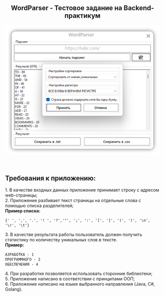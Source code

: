<h2 align="center">
    WordParser - Тестовое задание на Backend-практикум
</h2>
<p align="center"> <img src="preview.png" /> </p>
</br>
<h2> Требования к приложению: </h2>
1. В качестве входных данных приложение принимает строку с адресом
web-страницы;
</br>2. Приложение разбивает текст страницы на отдельные слова с помощью
списка разделителей;
</br>
<b> Пример списка: </b>
<pre><code>{' ', ',', '.', '! ', '?','"', ';', ':', '[', ']', '(', ')', '\n', '\r', '\t'}</code></pre>
3. В качестве результата работы пользователь должен получить статистику по
количеству уникальных слов в тексте.
</br>
<b> Пример: </b>
<pre><code>АЗРАБОТКА - 1 
ПРОГРАММНОГО - 2 
ОБЕСПЕЧЕНИЯ - 4</code></pre>
4. При разработке позволяется использовать сторонние библиотеки;
</br>5. Приложение написано в соответствии с принципами ООП;
</br>6. Приложение написано на языке выбранного направления (Java, C#, Golang).